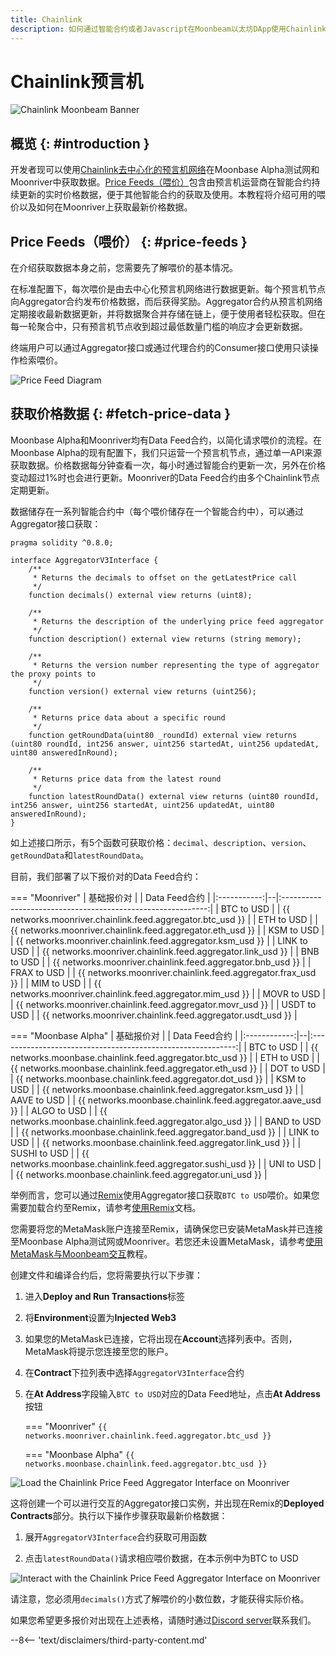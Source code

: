 ```yaml
---
title: Chainlink
description: 如何通过智能合约或者Javascript在Moonbeam以太坊DApp使用Chainlink预言机喂价
---
```


# Chainlink预言机

![Chainlink Moonbeam Banner](/images/builders/integrations/oracles/chainlink/chainlink-banner.png)

## 概览 {: #introduction }

开发者现可以使用[Chainlink去中心化的预言机网络](https://chain.link/)在Moonbase Alpha测试网和Moonriver中获取数据。[Price Feeds（喂价）](https://docs.chain.link/docs/architecture-decentralized-model)包含由预言机运营商在智能合约持续更新的实时价格数据，便于其他智能合约的获取及使用。本教程将介绍可用的喂价以及如何在Moonriver上获取最新价格数据。

## Price Feeds（喂价） {: #price-feeds }

在介绍获取数据本身之前，您需要先了解喂价的基本情况。

在标准配置下，每次喂价是由去中心化预言机网络进行数据更新。每个预言机节点向Aggregator合约发布价格数据，而后获得奖励。Aggregator合约从预言机网络定期接收最新数据更新，并将数据聚合并存储在链上，便于使用者轻松获取。但在每一轮聚合中，只有预言机节点收到超过最低数量门槛的响应才会更新数据。

终端用户可以通过Aggregator接口或通过代理合约的Consumer接口使用只读操作检索喂价。

![Price Feed Diagram](/images/builders/integrations/oracles/chainlink/chainlink-price-feed.png)

## 获取价格数据 {: #fetch-price-data }

Moonbase Alpha和Moonriver均有Data Feed合约，以简化请求喂价的流程。在Moonbase Alpha的现有配置下，我们只运营一个预言机节点，通过单一API来源获取数据。价格数据每分钟查看一次，每小时通过智能合约更新一次，另外在价格变动超过1%时也会进行更新。Moonriver的Data Feed合约由多个Chainlink节点定期更新。

数据储存在一系列智能合约中（每个喂价储存在一个智能合约中），可以通过Aggregator接口获取：

```
pragma solidity ^0.8.0;

interface AggregatorV3Interface {
    /**
     * Returns the decimals to offset on the getLatestPrice call
     */
    function decimals() external view returns (uint8);

    /**
     * Returns the description of the underlying price feed aggregator
     */
    function description() external view returns (string memory);

    /**
     * Returns the version number representing the type of aggregator the proxy points to
     */
    function version() external view returns (uint256);

    /**
     * Returns price data about a specific round
     */
    function getRoundData(uint80 _roundId) external view returns (uint80 roundId, int256 answer, uint256 startedAt, uint256 updatedAt, uint80 answeredInRound);

    /**
     * Returns price data from the latest round
     */
    function latestRoundData() external view returns (uint80 roundId, int256 answer, uint256 startedAt, uint256 updatedAt, uint80 answeredInRound);
}
```

如上述接口所示，有5个函数可获取价格：`decimal`、`description`、`version`、`getRoundData`和`latestRoundData`。

目前，我们部署了以下报价对的Data Feed合约：

=== "Moonriver"
    | 基础报价对  |  |                        Data Feed合约                        |
    |:-----------:|--|:-----------------------------------------------------------:|
    | BTC to USD  |  | {{ networks.moonriver.chainlink.feed.aggregator.btc_usd }}  |
    | ETH to USD  |  | {{ networks.moonriver.chainlink.feed.aggregator.eth_usd }}  |
    | KSM to USD  |  | {{ networks.moonriver.chainlink.feed.aggregator.ksm_usd }}  |
    | LINK to USD |  | {{ networks.moonriver.chainlink.feed.aggregator.link_usd }} |
    | BNB to USD  |  | {{ networks.moonriver.chainlink.feed.aggregator.bnb_usd }}  |
    | FRAX to USD |  | {{ networks.moonriver.chainlink.feed.aggregator.frax_usd }} |
    | MIM to USD  |  | {{ networks.moonriver.chainlink.feed.aggregator.mim_usd }}  |
    | MOVR to USD |  | {{ networks.moonriver.chainlink.feed.aggregator.movr_usd }} |
    | USDT to USD |  | {{ networks.moonriver.chainlink.feed.aggregator.usdt_usd }} |
    
=== "Moonbase Alpha"
    |  基础报价对  |  |                        Data Feed合约                        |
    |:------------:|--|:-----------------------------------------------------------:|
    |  BTC to USD  |  |  {{ networks.moonbase.chainlink.feed.aggregator.btc_usd }}  |
    |  ETH to USD  |  |  {{ networks.moonbase.chainlink.feed.aggregator.eth_usd }}  |
    |  DOT to USD  |  |  {{ networks.moonbase.chainlink.feed.aggregator.dot_usd }}  |
    |  KSM to USD  |  |  {{ networks.moonbase.chainlink.feed.aggregator.ksm_usd }}  |
    | AAVE to USD  |  | {{ networks.moonbase.chainlink.feed.aggregator.aave_usd }}  |
    | ALGO to USD  |  | {{ networks.moonbase.chainlink.feed.aggregator.algo_usd }}  |
    | BAND to USD  |  | {{ networks.moonbase.chainlink.feed.aggregator.band_usd }}  |
    | LINK to USD  |  | {{ networks.moonbase.chainlink.feed.aggregator.link_usd }}  |
    | SUSHI to USD |  | {{ networks.moonbase.chainlink.feed.aggregator.sushi_usd }} |
    |  UNI to USD  |  |  {{ networks.moonbase.chainlink.feed.aggregator.uni_usd }}  |

举例而言，您可以通过[Remix](https://remix.ethereum.org/)使用Aggregator接口获取`BTC to USD`喂价。如果您需要加载合约至Remix，请参考[使用Remix](/builders/interact/remix/)文档。

您需要将您的MetaMask账户连接至Remix，请确保您已安装MetaMask并已连接至Moonbase Alpha测试网或Moonriver。若您还未设置MetaMask，请参考[使用MetaMask与Moonbeam交互](/tokens/connect/metamask/#install-the-metamask-extension)教程。

创建文件和编译合约后，您将需要执行以下步骤：

1. 进入**Deploy and Run Transactions**标签

2. 将**Environment**设置为**Injected Web3**

3. 如果您的MetaMask已连接，它将出现在**Account**选择列表中。否则，MetaMask将提示您连接至您的账户。

4. 在**Contract**下拉列表中选择`AggregatorV3Interface`合约

5. 在**At Address**字段输入`BTC to USD`对应的Data Feed地址，点击**At Address**按钮

    === "Moonriver"
        `{{ networks.moonriver.chainlink.feed.aggregator.btc_usd }}`

    === "Moonbase Alpha"
        `{{ networks.moonbase.chainlink.feed.aggregator.btc_usd }}`
    
![Load the Chainlink Price Feed Aggregator Interface on Moonriver](/images/builders/integrations/oracles/chainlink/chainlink-1.png)

这将创建一个可以进行交互的Aggregator接口实例，并出现在Remix的**Deployed Contracts**部分。执行以下操作步骤获取最新价格数据：

1. 展开`AggregatorV3Interface`合约获取可用函数

2. 点击`latestRoundData()`请求相应喂价数据，在本示例中为BTC to USD

![Interact with the Chainlink Price Feed Aggregator Interface on Moonriver](/images/builders/integrations/oracles/chainlink/chainlink-2.png)

请注意，您必须用`decimals()`方式了解喂价的小数位数，才能获得实际价格。

如果您希望更多报价对出现在上述表格，请随时通过[Discord server](https://discord.com/invite/PfpUATX)联系我们。

--8<-- 'text/disclaimers/third-party-content.md'